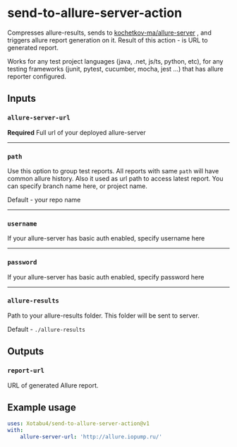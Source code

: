 # send-to-allure-server-action

Compresses allure-results, sends to [kochetkov-ma/allure-server](https://github.com/kochetkov-ma/allure-server) , and triggers allure report generation on it. Result of this action - is URL to generated report.


Works for any test project languages (java, .net, js/ts, python, etc), 
for any testing frameworks (junit, pytest, cucumber, mocha, jest ...) 
that has allure reporter configured.


## Inputs

### `allure-server-url`

**Required** Full url of your deployed allure-server
______
### `path`
Use this option to group test reports. All reports with same `path` will have common allure history. Also it used as url path to access latest report. You can specify branch name here, or project name. 

Default - your repo name
______
### `username`
If your allure-server has basic auth enabled, specify username here
______
### `password`
If your allure-server has basic auth enabled, specify password here
______
### `allure-results`
Path to your allure-results folder. This folder will be sent to server. 

Default - `./allure-results`


## Outputs

### `report-url`

URL of generated Allure report.


## Example usage
```yml
uses: Xotabu4/send-to-allure-server-action@v1
with:
    allure-server-url: 'http://allure.iopump.ru/'
```
